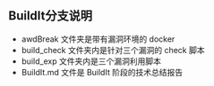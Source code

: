 ## BuildIt分支说明

- awdBreak 文件夹是带有漏洞环境的 docker
- build_check 文件夹内是针对三个漏洞的 check 脚本
- build_exp 文件夹内是三个漏洞利用脚本 
- BuildIt.md 文件是 BuildIt 阶段的技术总结报告
